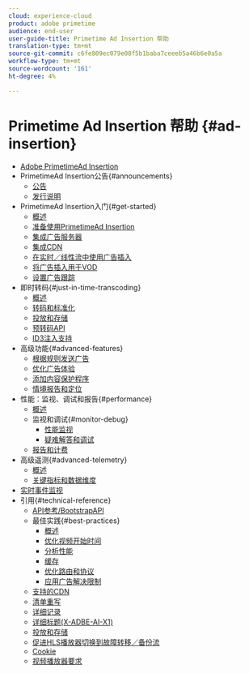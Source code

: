 ```yaml
---
cloud: experience-cloud
product: adobe primetime
audience: end-user
user-guide-title: Primetime Ad Insertion 帮助
translation-type: tm+mt
source-git-commit: c6fe809ec079e08f5b1baba7ceeeb5a46b6e0a5a
workflow-type: tm+mt
source-wordcount: '161'
ht-degree: 4%

---
```



# Primetime Ad Insertion 帮助 {#ad-insertion}

+ [Adobe PrimetimeAd Insertion](home.md)
+ PrimetimeAd Insertion公告{#announcements}
   + [公告](announcements/overview.md)
   + [发行说明](/help/release-notes/ptai-20x-release-notes.md)
+ PrimetimeAd Insertion入门{#get-started}
   + [概述](getting-started/get-started-overview.md)
   + [准备使用PrimetimeAd Insertion](getting-started/setup-ptai.md)
   + [集成广告服务器](getting-started/integrate-ad-server.md)
   + [集成CDN](getting-started/integrate-cdn.md)
   + [在实时／线性流中使用广告插入](getting-started/ad-insertion-live-linear-stream.md)
   + [将广告插入用于VOD](getting-started/ad-insertion-vod.md)
   + [设置广告跟踪](getting-started/set-up-ad-tracking.md)
+ 即时转码{#just-in-time-transcoding}
   + [概述](just-in-time-transcoding/jit-transcoding-overview.md)
   + [转码和标准化](just-in-time-transcoding/transcoding-and-normalization.md)
   + [投放和存储](just-in-time-transcoding/delivery-and-storage.md)
   + [预转码API](just-in-time-transcoding/pre-transcoding-api.md)
   + [ID3注入支持](just-in-time-transcoding/id3-injection-support.md)
+ 高级功能{#advanced-features}
   + [根据规则发送广告](advanced-features/route-ads-based-on-rules.md)
   + [优化广告体验](advanced-features/optimize-ad-experiences.md)
   + [添加内容保护程序](advanced-features/add-content-bumpers.md)
   + [情境报告和定位](advanced-features/contextual-reporting-and-targeting.md)
+ 性能：监视、调试和报告{#performance}
   + [概述](performance-monitoring-debugging-reporting/performance-overview.md)
   + 监视和调试{#monitor-debug}
      + [性能监视](performance-monitoring-debugging-reporting/performance-monitoring.md)
      + [疑难解答和调试](performance-monitoring-debugging-reporting/troubleshoot-and-debug.md)
   + [报告和计费](performance-monitoring-debugging-reporting/reporting-and-billing.md)
+ 高级遥测{#advanced-telemetry}
   + [概述](advanced-telemetry/advanced-telemetry-overview.md)
   + [关键指标和数据维度](advanced-telemetry/key-metrics.md)
+ [实时事件监视](live-event-monitoring.md)
+ 引用{#technical-reference}
   + [API参考/BootstrapAPI](technical-reference/bootstrap-api.md)
   + 最佳实践{#best-practices}
      + [概述](best-practices/best-practices-overview.md)
      + [优化视频开始时间](best-practices/optimize-video-startup-time.md)
      + [分析性能](best-practices/analyze-performance.md)
      + [缓存](best-practices/caching.md)
      + [优化路由和协议](best-practices/optimize-routes-protocols.md)
      + [应用广告解决限制](best-practices/apply-ad-resolution-constraints.md)
   + [支持的CDN](technical-reference/supported-cdns.md)
   + [清单重写](technical-reference/manifest-rewriting.md)
   + [详细记录](performance-monitoring-debugging-reporting/verbose-logging.md)
   + [详细标题(X-ADBE-AI-X1)](performance-monitoring-debugging-reporting/debugging-headers.md)
   + [投放和存储](/help/primetime-ad-insertion/just-in-time-transcoding/delivery-and-storage.md)
   + [促进HLS播放器切换到故障转移／备份流](technical-reference/hls-switching-to-failover.md)
   + [Cookie](technical-reference/cookies.md)
   + [视频播放器要求](technical-reference/video-player-requirements.md)
